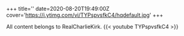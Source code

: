 +++
title=''
date=2020-08-20T19:49:00Z
cover='https://i.ytimg.com/vi/TYPspvsfkC4/hqdefault.jpg'
+++

All content belongs to RealCharlieKirk.
{{< youtube TYPspvsfkC4 >}}

